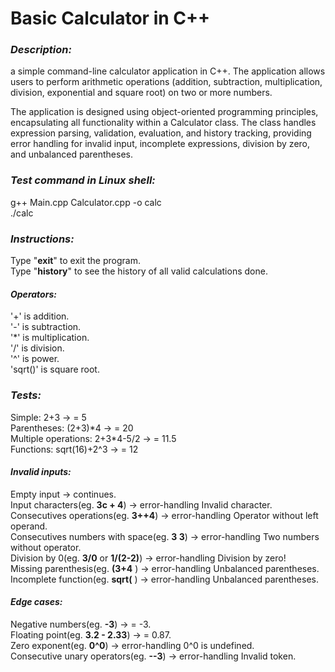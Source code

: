 # Basic Calculator in C++

### *Description:*

a simple command-line calculator application in C++. The application allows users to perform arithmetic operations (addition, subtraction, multiplication, division, exponential and square root) on two or more numbers.

The application is designed using object-oriented programming principles, encapsulating all functionality within a Calculator class. The class handles expression parsing, validation, evaluation, and history tracking, providing error handling for invalid input, incomplete expressions, division by zero, and unbalanced parentheses.



### *Test command in Linux shell:*

g++ Main.cpp Calculator.cpp -o calc  
./calc



### *Instructions:*

Type "**exit**" to exit the program.  
Type "**history**" to see the history of all valid calculations done.



#### *Operators:*

'+' is addition.  
'-' is subtraction.  
'\*' is multiplication.  
'/' is division.  
'^' is power.  
'sqrt()' is square root.



### *Tests:*

Simple: 2+3 -> = 5  
Parentheses: (2+3)\*4 -> = 20  
Multiple operations: 2+3\*4-5/2 -> = 11.5  
Functions: sqrt(16)+2^3 -> = 12



#### *Invalid inputs:*

Empty input -> continues.  
Input characters(eg. **3c + 4**) -> error-handling Invalid character.  
Consecutives operations(eg. **3++4**) -> error-handling Operator without left operand.  
Consecutives numbers with space(eg. **3 3**) -> error-handling Two numbers without operator.  
Division by 0(eg. **3/0** or **1/(2-2)**) -> error-handling Division by zero!  
Missing parenthesis(eg. **(3+4** ) -> error-handling Unbalanced parentheses.  
Incomplete function(eg. **sqrt(** ) -> error-handling Unbalanced parentheses.



#### *Edge cases:*

Negative numbers(eg. **-3**) -> = -3.  
Floating point(eg. **3.2 - 2.33**) -> = 0.87.  
Zero exponent(eg. **0^0**) -> error-handling 0^0 is undefined.  
Consecutive unary operators(eg. **--3**) -> error-handling Invalid token.


